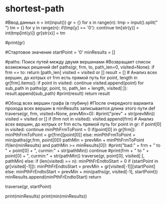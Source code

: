 # shortest-path

#Ввод данных
n = int(input())
gr = {}
for x in range(n):
    tmp = input().split(" ")
    tm = {}
    for y in range(n):
        if(tmp[y] == '0'): continue
        tm[str(y)] = int(tmp[int(y)])
    gr[str(x)] = tm

#print(gr)

#Стартовое значение
startPoint = '0'
minResults = []

#paths: Поиск путей между двумя вершинами
#Возвращает список возможных решений
def paths(gr, frm, to, path_len=0, visited=None):
    if frm == to:
        return [path_len]
    visited = visited or []
    result = []
    # Анализ всех вершин, до котрых от frm есть прямой путь
    for point, length in gr[frm].items():
        if point in visited:
            continue
        visited.append(point)
        for sub_path in paths(gr, point, to, path_len + length, visited[:]):
            result.append(sub_path)
    #print(result)
    return result

#Обход всех вершин графа (в глубину)
#После очередного варианта прохода всех вершин в minResults записывается длина этого пути
def traverse(gr, frm, visited=None, prevMin=0):
    #print("prev" + str(prevMin))
    visited = visited or []
    if (frm not in visited): visited.append(frm)
    # Анализ всех вершин, до котрых от frm есть прямой путь
    for point in gr:
        if point[0] in visited:
            continue
        minPthFrmToPoint = 0
        if(point[0] in gr[frm]):
            minPthFrmToPoint = gr[frm][point[0]]
        else:
            minPthFrmToPoint = min(paths(gr,frm, point[0]))
        pathMin = prevMin + minPthFrmToPoint
        if(len(minResults) and pathMin >= minResults[0]):
            #print("bad:" + frm + " to " + point[0] + ", curmin:" + str(pathMin))
            continue
        #print(frm + " to " + point[0] + ", curmin:" + str(pathMin))
        traverse(gr, point[0], visited[:], pathMin)
    else:
        if (len(visited) == n):
            minPthFrEndtoStart = 0
            if (startPoint in gr[visited[-1]]):
                minPthFrEndtoStart = prevMin + gr[visited[-1]][startPoint]
            else:
                minPthFrEndtoStart = prevMin + min(paths(gr, visited[-1], startPoint))
            minResults.append(minPthFrEndtoStart)
    return

traverse(gr, startPoint)

print(minResults)
print(min(minResults))
